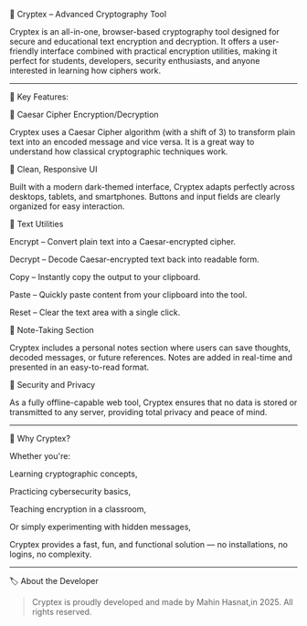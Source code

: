 🔐 Cryptex – Advanced Cryptography Tool

Cryptex is an all-in-one, browser-based cryptography tool designed for secure and educational text encryption and decryption. It offers a user-friendly interface combined with practical encryption utilities, making it perfect for students, developers, security enthusiasts, and anyone interested in learning how ciphers work.


---

🚀 Key Features:

🔸 Caesar Cipher Encryption/Decryption

Cryptex uses a Caesar Cipher algorithm (with a shift of 3) to transform plain text into an encoded message and vice versa. It is a great way to understand how classical cryptographic techniques work.

🔸 Clean, Responsive UI

Built with a modern dark-themed interface, Cryptex adapts perfectly across desktops, tablets, and smartphones. Buttons and input fields are clearly organized for easy interaction.

🔸 Text Utilities

Encrypt – Convert plain text into a Caesar-encrypted cipher.

Decrypt – Decode Caesar-encrypted text back into readable form.

Copy – Instantly copy the output to your clipboard.

Paste – Quickly paste content from your clipboard into the tool.

Reset – Clear the text area with a single click.


🔸 Note-Taking Section

Cryptex includes a personal notes section where users can save thoughts, decoded messages, or future references. Notes are added in real-time and presented in an easy-to-read format.

🔸 Security and Privacy

As a fully offline-capable web tool, Cryptex ensures that no data is stored or transmitted to any server, providing total privacy and peace of mind.


---

🌟 Why Cryptex?

Whether you're:

Learning cryptographic concepts,

Practicing cybersecurity basics,

Teaching encryption in a classroom,

Or simply experimenting with hidden messages,


Cryptex provides a fast, fun, and functional solution — no installations, no logins, no complexity.


---

🏷️ About the Developer

> Cryptex is proudly developed and made by Mahin Hasnat,in 2025.
All rights reserved. 

